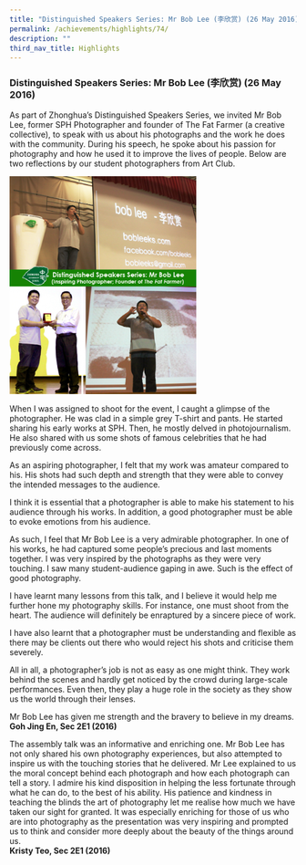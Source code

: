 ```yaml
---
title: "Distinguished Speakers Series: Mr Bob Lee (李欣赏) (26 May 2016)"
permalink: /achievements/highlights/74/
description: ""
third_nav_title: Highlights
---
```

### **Distinguished Speakers Series: Mr Bob Lee (李欣赏) (26 May 2016)**
As part of Zhonghua’s Distinguished Speakers Series, we invited Mr Bob Lee, former SPH Photographer and founder of The Fat Farmer (a creative collective), to speak with us about his photographs and the work he does with the community. During his speech, he spoke about his passion for photography and how he used it to improve the lives of people. Below are two reflections by our student photographers from Art Club.

<img src="/images/speakers.jpg" style="width:65%">

When I was assigned to shoot for the event, I caught a glimpse of the photographer. He was clad in a simple grey T-shirt and pants. He started sharing his early works at SPH. Then, he mostly delved in photojournalism. He also shared with us some shots of famous celebrities that he had previously come across.

As an aspiring photographer, I felt that my work was amateur compared to his. His shots had such depth and strength that they were able to convey the intended messages to the audience.

I think it is essential that a photographer is able to make his statement to his audience through his works. In addition, a good photographer must be able to evoke emotions from his audience.

As such, I feel that Mr Bob Lee is a very admirable photographer. In one of his works, he had captured some people’s precious and last moments together. I was very inspired by the photographs as they were very touching. I saw many student-audience gaping in awe. Such is the effect of good photography.

I have learnt many lessons from this talk, and I believe it would help me further hone my photography skills. For instance, one must shoot from the heart. The audience will definitely be enraptured by a sincere piece of work.

I have also learnt that a photographer must be understanding and flexible as there may be clients out there who would reject his shots and criticise them severely.

All in all, a photographer’s job is not as easy as one might think. They work behind the scenes and hardly get noticed by the crowd during large-scale performances. Even then, they play a huge role in the society as they show us the world through their lenses.

Mr Bob Lee has given me strength and the bravery to believe in my dreams.<br>
**Goh Jing En, Sec 2E1 (2016)**

The assembly talk was an informative and enriching one. Mr Bob Lee has not only shared his own photography experiences, but also attempted to inspire us with the touching stories that he delivered. Mr Lee explained to us the moral concept behind each photograph and how each photograph can tell a story. I admire his kind disposition in helping the less fortunate through what he can do, to the best of his ability. His patience and kindness in teaching the blinds the art of photography let me realise how much we have taken our sight for granted. It was especially enriching for those of us who are into photography as the presentation was very inspiring and prompted us to think and consider more deeply about the beauty of the things around us.<br>
**Kristy Teo, Sec 2E1 (2016)**